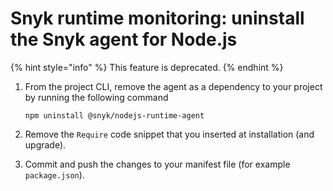 # Snyk runtime monitoring: uninstall the Snyk agent for Node.js

{% hint style="info" %}
This feature is deprecated.
{% endhint %}

1. From the project CLI, remove the agent as a dependency to your project by running the following command

   `npm uninstall @snyk/nodejs-runtime-agent`

2. Remove the `Require` code snippet that you inserted at installation \(and upgrade\).
3. Commit and push the changes to your manifest file \(for example `package.json`\).



